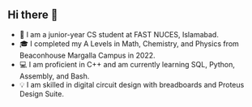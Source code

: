## Hi there 👋

- 📖 I am a junior-year CS student at FAST NUCES, Islamabad.
- 🎓 I completed my A Levels in Math, Chemistry, and Physics from Beaconhouse Margalla Campus in 2022.
- 💻 I am proficient in C++ and am currently learning SQL, Python, Assembly, and Bash.
- 💡 I am skilled in digital circuit design with breadboards and Proteus Design Suite.
<!--
**parhlesaadu/parhlesaadu** is a ✨ _special_ ✨ repository because its `README.md` (this file) appears on your GitHub profile.

Here are some ideas to get you started:

- 🔭 I’m currently working on ...
- 🌱 I’m currently learning ...
- 👯 I’m looking to collaborate on ...
- 🤔 I’m looking for help with ...
- 💬 Ask me about ...
- 📫 How to reach me: ...
- 😄 Pronouns: ...
- ⚡ Fun fact: ...
-->
